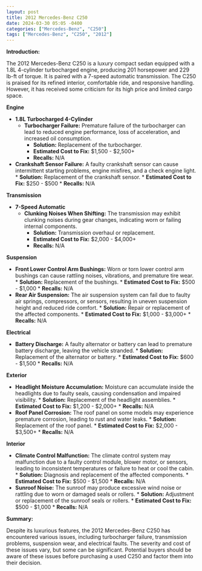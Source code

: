 ```yaml
---
layout: post
title: 2012 Mercedes-Benz C250
date: 2024-03-30 05:05 -0400
categories: ["Mercedes-Benz", "C250"]
tags: ["Mercedes-Benz", "C250", "2012"]
---
```

**Introduction:**

The 2012 Mercedes-Benz C250 is a luxury compact sedan equipped with a 1.8L 4-cylinder turbocharged engine, producing 201 horsepower and 229 lb-ft of torque. It is paired with a 7-speed automatic transmission. The C250 is praised for its refined interior, comfortable ride, and responsive handling. However, it has received some criticism for its high price and limited cargo space.

**Engine**

* **1.8L Turbocharged 4-Cylinder**
    * **Turbocharger Failure:** Premature failure of the turbocharger can lead to reduced engine performance, loss of acceleration, and increased oil consumption.
        * **Solution:** Replacement of the turbocharger.
        * **Estimated Cost to Fix:** $1,500 - $2,500+
        * **Recalls:** N/A
* **Crankshaft Sensor Failure:** A faulty crankshaft sensor can cause intermittent starting problems, engine misfires, and a check engine light.
        * **Solution:** Replacement of the crankshaft sensor.
        * **Estimated Cost to Fix:** $250 - $500
        * **Recalls:** N/A

**Transmission**

* **7-Speed Automatic**
    * **Clunking Noises When Shifting:** The transmission may exhibit clunking noises during gear changes, indicating worn or failing internal components.
        * **Solution:** Transmission overhaul or replacement.
        * **Estimated Cost to Fix:** $2,000 - $4,000+
        * **Recalls:** N/A

**Suspension**

* **Front Lower Control Arm Bushings:** Worn or torn lower control arm bushings can cause rattling noises, vibrations, and premature tire wear.
        * **Solution:** Replacement of the bushings.
        * **Estimated Cost to Fix:** $500 - $1,000
        * **Recalls:** N/A
* **Rear Air Suspension:** The air suspension system can fail due to faulty air springs, compressors, or sensors, resulting in uneven suspension height and reduced ride comfort.
        * **Solution:** Repair or replacement of the affected components.
        * **Estimated Cost to Fix:** $1,000 - $3,000+
        * **Recalls:** N/A

**Electrical**

* **Battery Discharge:** A faulty alternator or battery can lead to premature battery discharge, leaving the vehicle stranded.
        * **Solution:** Replacement of the alternator or battery.
        * **Estimated Cost to Fix:** $600 - $1,500
        * **Recalls:** N/A

**Exterior**

* **Headlight Moisture Accumulation:** Moisture can accumulate inside the headlights due to faulty seals, causing condensation and impaired visibility.
        * **Solution:** Replacement of the headlight assemblies.
        * **Estimated Cost to Fix:** $1,200 - $2,000+
        * **Recalls:** N/A
* **Roof Panel Corrosion:** The roof panel on some models may experience premature corrosion, leading to rust and water leaks.
        * **Solution:** Replacement of the roof panel.
        * **Estimated Cost to Fix:** $2,000 - $3,500+
        * **Recalls:** N/A

**Interior**

* **Climate Control Malfunction:** The climate control system may malfunction due to a faulty control module, blower motor, or sensors, leading to inconsistent temperatures or failure to heat or cool the cabin.
        * **Solution:** Diagnosis and replacement of the affected components.
        * **Estimated Cost to Fix:** $500 - $1,500
        * **Recalls:** N/A
* **Sunroof Noise:** The sunroof may produce excessive wind noise or rattling due to worn or damaged seals or rollers.
        * **Solution:** Adjustment or replacement of the sunroof seals or rollers.
        * **Estimated Cost to Fix:** $500 - $1,000
        * **Recalls:** N/A

**Summary:**

Despite its luxurious features, the 2012 Mercedes-Benz C250 has encountered various issues, including turbocharger failure, transmission problems, suspension wear, and electrical faults. The severity and cost of these issues vary, but some can be significant. Potential buyers should be aware of these issues before purchasing a used C250 and factor them into their decision.
